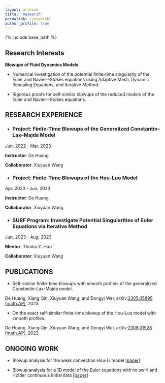 ```yaml
---
layout: archive
title: "Research"
permalink: /research/
author_profile: true
---
```


{% include base_path %}

## Research Interests

**Blowups of Fluid Dynamics Models**

- Numerical investigation of the potential finite-time singularity of the Euler and Navier--Stokes equations using Adaptive Mesh, Dynamic Rescaling Equations, and Iterative Method.

- Rigorous proofs for self-similar blowups of the reduced models of the Euler and Navier--Stokes equations.



## **RESEARCH EXPERIENCE**

- ### **Project: Finite-Time Blowups of the Generalized Constantin–Lax–Majda Model** 

Jun. 2022 - Mar. 2023

**Instructor**: De Huang 

**Collaborator**: Xiuyuan Wang

- ### **Project: Finite-Time Blowups of the Hou-Luo Model** 

Apr. 2023 - Jun. 2023

**Instructor**: De Huang 

**Collaborator**: Xiuyuan Wang

- ###  **SURF Program: Investigate Potential Singularities of Euler Equations via Iterative Method**

 Jun. 2023 - Aug. 2023

**Mentor**: Thoma Y. Hou 

**Collaborator**: Xiuyuan Wang



## **PUBLICATIONS**

- Self-similar finite-time blowups with smooth profiles of the generalized Constantin-Lax-Majda model.

De Huang, Xiang Qin, Xiuyuan Wang, and Dongyi Wei, arXiv:[2305.05895 [math.AP]](https://arxiv.org/abs/2305.05895), 2023

- On the exact self-similar finite-time blowup of the Hou-Luo model with smooth profiles.

De Huang, Xiang Qin, Xiuyuan Wang, and Dongyi Wei, arXiv:[2308.01528 [math.AP]](https://arxiv.org/abs/2308.01528), 2023



## ONGOING WORK

- Blowup analysis for the weak convection Hou-Li model [[paper](https://xqin2study.github.io/research/hou_li_weakconv)]

- Blowup analysis for a 1D model of the Euler equations with no swirl and Holder continuous initial data [[paper](https://xqin2study.github.io/research/1DcalphaModel)]

